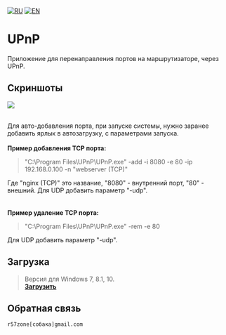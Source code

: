 [![RU](https://user-images.githubusercontent.com/9499881/27683795-5b0fbac6-5cd8-11e7-929c-057833e01fb1.png)](https://github.com/r57zone/UPnP/blob/master/README.md) 
[![EN](https://user-images.githubusercontent.com/9499881/33184537-7be87e86-d096-11e7-89bb-f3286f752bc6.png)](https://github.com/r57zone/UPnP/blob/master/README.EN.md) 
# UPnP
Приложение для перенаправления портов на маршрутизаторе, через UPnP.

## Скриншоты
![](https://user-images.githubusercontent.com/9499881/34568119-374720d0-f17e-11e7-8a0b-43560f397b87.PNG)
<br><br>

Для авто-добавления порта, при запуске системы, нужно заранее добавить ярлык в автозагрузку, с параметрами запуска.<br>
<br>**Пример добавления TCP порта:**
>"C:\Program Files\UPnP\UPnP.exe" -add -i 8080 -e 80 -ip 192.168.0.100 -n "webserver (TCP)"

Где "nginx (TCP)" это название, "8080" - внутренний порт, "80" - внешний. Для UDP добавить параметр "-udp".
<br><br><br>**Пример удаление TCP порта:**

>"C:\Program Files\UPnP\UPnP.exe" -rem -e 80

Для UDP добавить параметр "-udp".

## Загрузка
>Версия для Windows 7, 8.1, 10.<br>
**[Загрузить](https://github.com/r57zone/UPnP/releases)**

## Обратная связь
`r57zone[собака]gmail.com`